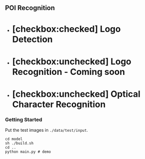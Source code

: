 ## POI Recognition
- # [checkbox:checked] Logo Detection
- # [checkbox:unchecked] Logo Recognition - Coming soon
- # [checkbox:unchecked] Optical Character Recognition

### Getting Started
Put the test images in `./data/test/input`.
```
cd model
sh ./build.sh
cd ..
python main.py # demo
```
